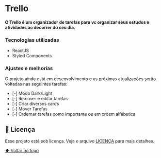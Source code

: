 # Trello

<!-- <img src="" alt="exemplo imagem">-->

<h4>O Trello é um organizador de tarefas 
para vc organizar seus estudos e atividades ao decorrer do seu dia.</h4>

### Tecnologias utilizadas

- ReactJS
- Styled Components

### Ajustes e melhorias

O projeto ainda está em desenvolvimento e as próximas atualizações serão voltadas nas seguintes tarefas:

- [-] Modo Dark/Light
- [-] Remover e editar tarefas
- [-] Criar diversos cards
- [-] Mover Tarefas
- [-] Ordernar tarefas como importante ou em ordem alfábetica 


## 📝 Licença

Esse projeto está sob licença. Veja o arquivo [LICENÇA](LICENSE.md) para mais detalhes.

[⬆ Voltar ao topo](#Trello)<br>
